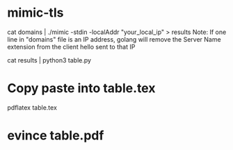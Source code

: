 # mimic-tls

cat domains | ./mimic -stdin -localAddr "your_local_ip" > results
Note: If one line in "domains" file is an IP address, golang will remove the Server Name extension from the client hello sent to that IP

cat results | python3 table.py
# Copy paste into table.tex
pdflatex table.tex

# evince table.pdf

